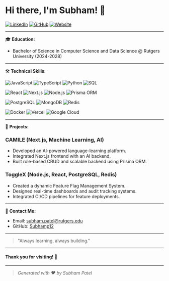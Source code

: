 # Hi there, I'm Subham! 👋

[![LinkedIn](https://img.shields.io/badge/LinkedIn-Connect-blue?style=flat-square&logo=linkedin)](https://www.linkedin.com/in/subham-m-patel/)
[![GitHub](https://img.shields.io/badge/GitHub-Follow-black?style=flat-square&logo=github)](https://github.com/Subhamp12)
[![Website](https://img.shields.io/badge/Email-Contact-red?style=flat-square&logo=gmail)](mailto:subham.patel@rutgers.edu)

---

🎓 **Education:**
- Bachelor of Science in Computer Science and Data Science @ Rutgers University (2024-2028)

---

🛠️ **Technical Skills:**

![JavaScript](https://img.shields.io/badge/JavaScript-F7DF1E?style=flat-square&logo=javascript&logoColor=black)
![TypeScript](https://img.shields.io/badge/TypeScript-007ACC?style=flat-square&logo=typescript&logoColor=white)
![Python](https://img.shields.io/badge/Python-3776AB?style=flat-square&logo=python&logoColor=white)
![SQL](https://img.shields.io/badge/SQL-4479A1?style=flat-square&logo=postgresql&logoColor=white)

![React](https://img.shields.io/badge/React-61DAFB?style=flat-square&logo=react&logoColor=black)
![Next.js](https://img.shields.io/badge/Next.js-000000?style=flat-square&logo=nextdotjs&logoColor=white)
![Node.js](https://img.shields.io/badge/Node.js-339933?style=flat-square&logo=nodedotjs&logoColor=white)
![Prisma ORM](https://img.shields.io/badge/Prisma-2D3748?style=flat-square&logo=prisma&logoColor=white)

![PostgreSQL](https://img.shields.io/badge/PostgreSQL-4169E1?style=flat-square&logo=postgresql&logoColor=white)
![MongoDB](https://img.shields.io/badge/MongoDB-47A248?style=flat-square&logo=mongodb&logoColor=white)
![Redis](https://img.shields.io/badge/Redis-DC382D?style=flat-square&logo=redis&logoColor=white)

![Docker](https://img.shields.io/badge/Docker-2496ED?style=flat-square&logo=docker&logoColor=white)
![Vercel](https://img.shields.io/badge/Vercel-000000?style=flat-square&logo=vercel&logoColor=white)
![Google Cloud](https://img.shields.io/badge/Google%20Cloud-4285F4?style=flat-square&logo=googlecloud&logoColor=white)

---

🚀 **Projects:**

### CAMILE (Next.js, Machine Learning, AI)
- Developed an AI-powered language-learning platform.
- Integrated Next.js frontend with an AI backend.
- Built role-based CRUD and scalable backend using Prisma ORM.

### ToggleX (Node.js, React, PostgreSQL, Redis)
- Created a dynamic Feature Flag Management System.
- Designed real-time dashboards and audit tracking systems.
- Integrated CI/CD pipelines for feature deployments.

---

🔗 **Contact Me:**

- Email: [subham.patel@rutgers.edu](mailto:subham.patel@rutgers.edu)
- GitHub: [Subhamp12](https://github.com/Subhamp12)

---

> "Always learning, always building."

---

#### Thank you for visiting! 🚀

---

> _Generated with ❤️ by Subham Patel_
